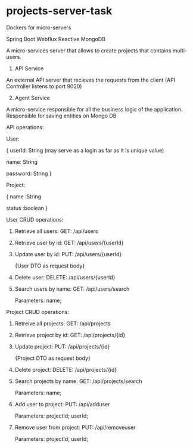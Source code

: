 # projects-server-task

Dockers for micro-servers


Spring Boot
Webflux
Reactive MongoDB

A micro-services server that allows to create projects that contains multi-users.

1. API Service

An external API server that recieves the requests from the client (API Controller listens to port 9020)

2. Agent Service

A micro-service responsible for all the business logic of the application.
Responsible for saving entities on Mongo DB

API operations:

User:

{
userId: String  (may serve as a login as far as it is unique value)

name: String

password: String
}

Project:

{
name :String

status :boolean
}

User CRUD operations:
1. Retrieve all users:
GET: /api/users
2. Retrieve user by id:
GET: /api/users/{userId}
3. Update user by id:
PUT: /api/users/{userId}

     {User DTO as request body}
4. Delete user:
DELETE: /api/users/{userId}
5. Search users by name:
GET: /api/users/search

     Parameters: name;

Project CRUD operations:

1. Retreive all projects:
GET: /api/projects
2. Retrieve project by id:
GET: /api/projects/{id}
3. Update project:
PUT: /api/projects/{id} 

      {Project DTO as request body}
4. Delete project:
DELETE: /api/projects/{id}
5. Search projects by name:
GET: /api/projects/search

     Parameters: name;
6. Add user to project:
PUT: /api/adduser

     Parameters: projectId;
                 userId;
7. Remove user from project:
PUT: /api/removeuser

     Parameters: projectId;
                 userId;
                 
                 
                 
                 
